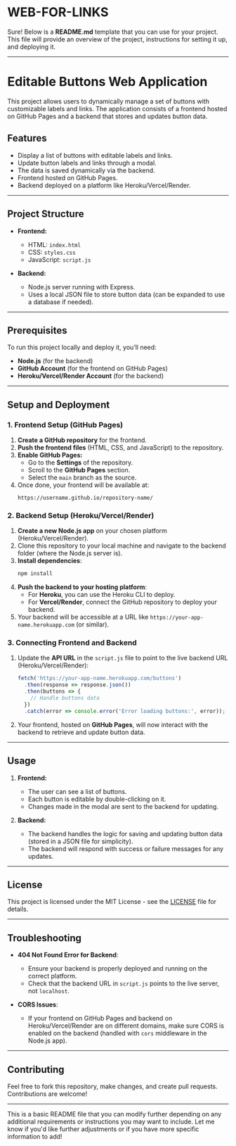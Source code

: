 # WEB-FOR-LINKS

Sure! Below is a **README.md** template that you can use for your project. This file will provide an overview of the project, instructions for setting it up, and deploying it.

---

# Editable Buttons Web Application

This project allows users to dynamically manage a set of buttons with customizable labels and links. The application consists of a frontend hosted on GitHub Pages and a backend that stores and updates button data.

## Features
- Display a list of buttons with editable labels and links.
- Update button labels and links through a modal.
- The data is saved dynamically via the backend.
- Frontend hosted on GitHub Pages.
- Backend deployed on a platform like Heroku/Vercel/Render.

---

## Project Structure

- **Frontend:**
  - HTML: `index.html`
  - CSS: `styles.css`
  - JavaScript: `script.js`

- **Backend:**
  - Node.js server running with Express.
  - Uses a local JSON file to store button data (can be expanded to use a database if needed).
  
---

## Prerequisites

To run this project locally and deploy it, you’ll need:

- **Node.js** (for the backend)
- **GitHub Account** (for the frontend on GitHub Pages)
- **Heroku/Vercel/Render Account** (for the backend)

---

## Setup and Deployment

### 1. **Frontend Setup (GitHub Pages)**

1. **Create a GitHub repository** for the frontend.
2. **Push the frontend files** (HTML, CSS, and JavaScript) to the repository.
3. **Enable GitHub Pages:**
   - Go to the **Settings** of the repository.
   - Scroll to the **GitHub Pages** section.
   - Select the `main` branch as the source.
4. Once done, your frontend will be available at:
   ```
   https://username.github.io/repository-name/
   ```

### 2. **Backend Setup (Heroku/Vercel/Render)**

1. **Create a new Node.js app** on your chosen platform (Heroku/Vercel/Render).
2. Clone this repository to your local machine and navigate to the backend folder (where the Node.js server is).
3. **Install dependencies**:
   ```bash
   npm install
   ```
4. **Push the backend to your hosting platform**:
   - For **Heroku**, you can use the Heroku CLI to deploy.
   - For **Vercel/Render**, connect the GitHub repository to deploy your backend.
5. Your backend will be accessible at a URL like `https://your-app-name.herokuapp.com` (or similar).

### 3. **Connecting Frontend and Backend**

1. Update the **API URL** in the `script.js` file to point to the live backend URL (Heroku/Vercel/Render):
   ```javascript
   fetch('https://your-app-name.herokuapp.com/buttons')
     .then(response => response.json())
     .then(buttons => {
       // Handle buttons data
     })
     .catch(error => console.error('Error loading buttons:', error));
   ```

2. Your frontend, hosted on **GitHub Pages**, will now interact with the backend to retrieve and update button data.

---

## Usage

1. **Frontend:**
   - The user can see a list of buttons.
   - Each button is editable by double-clicking on it.
   - Changes made in the modal are sent to the backend for updating.
   
2. **Backend:**
   - The backend handles the logic for saving and updating button data (stored in a JSON file for simplicity).
   - The backend will respond with success or failure messages for any updates.

---

## License

This project is licensed under the MIT License - see the [LICENSE](LICENSE) file for details.

---

## Troubleshooting

- **404 Not Found Error for Backend**:
  - Ensure your backend is properly deployed and running on the correct platform.
  - Check that the backend URL in `script.js` points to the live server, not `localhost`.
  
- **CORS Issues**:
  - If your frontend on GitHub Pages and backend on Heroku/Vercel/Render are on different domains, make sure CORS is enabled on the backend (handled with `cors` middleware in the Node.js app).

---

## Contributing

Feel free to fork this repository, make changes, and create pull requests. Contributions are welcome!

---

This is a basic README file that you can modify further depending on any additional requirements or instructions you may want to include. Let me know if you'd like further adjustments or if you have more specific information to add!
